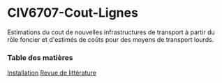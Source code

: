# CIV6707-Cout-Lignes
Estimations du cout de nouvelles infrastructures de transport à partir du rôle foncier et d'estimés de coûts pour des moyens de transport lourds.

### Table des matières

[Installation](installation.md)
[Revue de littérature](cost_estimation_review.md)


